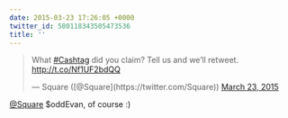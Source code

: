 ```yaml
---
date: 2015-03-23 17:26:05 +0000
twitter_id: 580118343505473536
title: ''
---
```


<blockquote class="twitter-tweet"><p lang="en" dir="ltr">What <a href="https://twitter.com/hashtag/Cashtag?src=hash&amp;ref_src=twsrc%5Etfw">#Cashtag</a> did you claim? Tell us and we’ll retweet. <a href="http://t.co/Nf1UF2bdQQ">http://t.co/Nf1UF2bdQQ</a></p>&mdash; Square ([@Square](https://twitter.com/Square)) <a href="https://twitter.com/Square/status/580104940745416704?ref_src=twsrc%5Etfw">March 23, 2015</a></blockquote>
<script async src="https://platform.twitter.com/widgets.js" charset="utf-8"></script>

[@Square](https://twitter.com/Square) $oddEvan, of course :)
